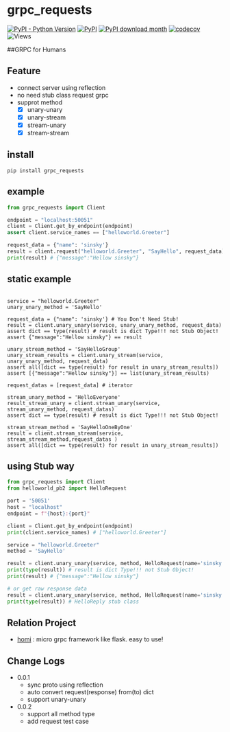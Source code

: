 # grpc_requests
[![PyPI - Python Version](https://img.shields.io/pypi/pyversions/grpc-requests?style=flat-square)](https://pypi.org/project/grpc-requests)
[![PyPI](https://img.shields.io/pypi/v/grpc-requests?style=flat-square)](https://pypi.org/project/grpc-requests)
[![PyPI download month](https://img.shields.io/pypi/dm/grpc-requests?style=flat-square)](https://pypi.org/project/grpc-requests)
[![codecov](https://codecov.io/gh/spaceone-dev/grpc_requests/branch/master/graph/badge.svg)](https://codecov.io/gh/spaceone-dev/grpc_requests)
![Views](https://views.whatilearened.today/views/github/spaceone-dev/grpc_requests.svg)

##GRPC for Humans 


## Feature
- connect server using reflection
- no need stub class request grpc
- supprot method
    - [x] unary-unary
    - [x] unary-stream
    - [x] stream-unary
    - [x] stream-stream

## install
```shell script
pip install grpc_requests
```
    
## example
```python
from grpc_requests import Client

endpoint = "localhost:50051"
client = Client.get_by_endpoint(endpoint)
assert client.service_names == ["helloworld.Greeter"]

request_data = {"name": 'sinsky'} 
result = client.request("helloworld.Greeter", "SayHello", request_data)
print(result) # {"message":"Hellow sinsky"}

```

## static example
```

service = "helloworld.Greeter"
unary_unary_method = 'SayHello'

request_data = {"name": 'sinsky'} # You Don't Need Stub!
result = client.unary_unary(service, unary_unary_method, request_data)
assert dict == type(result) # result is dict Type!!! not Stub Object!
assert {"message":"Hellow sinsky"} == result

unary_stream_method = 'SayHelloGroup'
unary_stream_results = client.unary_stream(service, unary_unary_method, request_data)
assert all([dict == type(result) for result in unary_stream_results])
assert [{"message":"Hellow sinsky"}] == list(unary_stream_results)

request_datas = [request_data] # iterator

stream_unary_method = 'HelloEveryone'
result_stream_unary = client.stream_unary(service, stream_unary_method, request_datas)
assert dict == type(result) # result is dict Type!!! not Stub Object!

stream_stream_method = 'SayHelloOneByOne'
result = client.stream_stream(service, stream_stream_method,request_datas )
assert all([dict == type(result) for result in unary_stream_results])
```

## using Stub way
```python
from grpc_requests import Client
from helloworld_pb2 import HelloRequest

port = '50051'
host = "localhost"
endpoint = f"{host}:{port}"

client = Client.get_by_endpoint(endpoint)
print(client.service_names) # ["helloworld.Greeter"]

service = "helloworld.Greeter"
method = 'SayHello'

result = client.unary_unary(service, method, HelloRequest(name='sinsky'))
print(type(result)) # result is dict Type!!! not Stub Object!
print(result) # {"message":"Hellow sinsky"}

# or get raw response data
result = client.unary_unary(service, method, HelloRequest(name='sinsky'),raw_output=True)
print(type(result)) # HelloReply stub class

```


## Relation Project
- [homi](https://github.com/spaceone-dev/homi) : micro grpc framework like flask. easy to use!

## Change Logs
- 0.0.1
    - sync proto using reflection
    - auto convert request(response) from(to) dict
    - support unary-unary
- 0.0.2
    - support all method type
    - add request test case